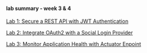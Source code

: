 #### lab summary - week 3 & 4


[Lab 1: Secure a REST API with JWT Authentication](./social-jwt)


[Lab 2: Integrate OAuth2 with a Social Login Provider](./social-auth)


[Lab 3: Monitor Application Health with Actuator Enpoint](./social-jwt)
